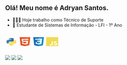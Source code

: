 ## Olá! Meu nome é Adryan Santos.
- 👨🏻‍💻 Hoje trabalho como Técnico de Suporte
- 🌱 Estudante de Sistemas de Informação - LFI - 1º Ano

<div style="display: inline_block"><br>
    <img align="center" alt="logo-Python" height="30" width="40" src="https://raw.githubusercontent.com/devicons/devicon/master/icons/python/python-original.svg">
    <img align="center" alt="logo-HTML" height="30" width="40" src="https://raw.githubusercontent.com/devicons/devicon/master/icons/html5/html5-original.svg">
    <img align="center" alt="logo-CSS" height="30" width="40" src="https://raw.githubusercontent.com/devicons/devicon/master/icons/css3/css3-original.svg">
    <img align="center" alt="logo-Js" height="30" width="40" src="https://raw.githubusercontent.com/devicons/devicon/master/icons/javascript/javascript-plain.svg">
<!--   <img align="center" alt="logo-Ts" height="30" width="40" src="https://raw.githubusercontent.com/devicons/devicon/master/icons/typescript/typescript-plain.svg"> -->
<!--   <img align="center" alt="logo-React" height="30" width="40" src="https://raw.githubusercontent.com/devicons/devicon/master/icons/react/react-original.svg"> -->
<!--   <img align="center" alt="logo-Csharp" height="30" width="40" src="https://raw.githubusercontent.com/devicons/devicon/master/icons/csharp/csharp-original.svg"> -->
</div>
  
  ##
 
<div> 
  <a href="https://instagram.com/adryan_r" target="_blank"><img src="https://img.shields.io/badge/-Instagram-%23333?style=for-the-badge&logo=instagram&logoColor=white" target="_blank"></a>
  <a href = "mailto:adryanryanssp@gmail.com"><img src="https://img.shields.io/badge/-Gmail-%23333?style=for-the-badge&logo=gmail&logoColor=white" target="_blank"></a>
  <a href="[https://www.linkedin.com/in/](https://www.linkedin.com/in/adryan-santos-9b06b2238/?locale=en_US)]" target="_blank"><img src="https://img.shields.io/badge/-LinkedIn-%23333?style=for-the-badge&logo=linkedin&logoColor=white" target="_blank"></a> 
  
</div>
